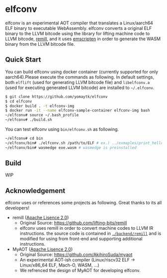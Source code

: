 # elfconv

elfconv is an experimental AOT compiler that translates a Linux/aarch64 ELF binary to executable WebAssembly.
elfconv converts a original ELF binary to the LLVM bitcode using the library for lifting machine code to LLVM bitcode, [remill](https://github.com/lifting-bits/remill),
and it uses [emscripten](https://github.com/emscripten-core/emscripten) in order to generate the WASM binary from the LLVM bitcode file.

## Quick Start
You can build elfconv using docker container (currently supported for only aarch64).Please execute the commands as following.
In default settings, both `elflift` (used for generating LLVM bitcode file) and `libelfconv.a` (used for executing generated LLVM bitcode) are installed to `~/.elfconv`.
```bash
$ git clone https://github.com/yomaytk/elfconv
$ cd elfconv
$ docker build . -t elfconv-img
$ docker run -it --name elfconv-sample-container elfconv-img bash
~/elfconv# source ~/.bash_profile
~/elfconv# ./build.sh
```
You can test elfconv using `bin/elfconv.sh` as following.
```bash
~/elfconv# cd bin
~/elfconv/bin# ./elfconv.sh /path/to/ELF # ex.) ../exmaples/print_hello/a.out
~/elfconv/bin# wasmedge exe.wasm # wasmedge is preinstalled
```
## Build
WIP

## Acknowledgement
elfconv uses or references some projects as following. Great thanks to its all developers!
- remill ([Apache Lisence 2.0](https://github.com/lifting-bits/remill/blob/master/LICENSE))
    - Original Source: https://github.com/lifting-bits/remill
    - elfconv uses remill in order to convert machine codes to LLVM IR instructions. the source code is contained in [`./backend/remill`](https://github.com/yomaytk/elfconv/tree/main/backend/remill) and is modified for using from front-end and supporting additional instructions.
- MyAOT ([Apache Lisence 2.0](https://github.com/AkihiroSuda/myaot/blob/master/LICENSE))
    - Original Source: https://github.com/AkihiroSuda/myaot
    - An experimental AOT-ish compiler (Linux/riscv32 ELF → Linux/x86_64 ELF, Mach-O, WASM, ...)
    - We refrenced the design of MyAOT for developing elfconv.
